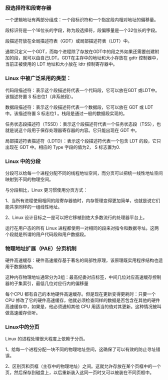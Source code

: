 ### 段选择符和段寄存器

一个逻辑地址有两部分组成：一个段标识符和一个指定段内相对地址的偏移量。

段标识符是一个16位长的字段，称为段选择符，段偏移量是一个32位长的字段。

段描述符放在全局描述符表（GDT）或局部描述符表（LDT）中。

通常只定义一个GDT，而每个进程除了存放在GDT中的段之外如果还需要创建附加的段，就可以由自己LDT。GDT在主存中的地址和大小存放在 gdtr 控制器中，当前正被使用的 LDT 地址和大小放在 ldtr 控制寄存器中。

### Linux 中被广泛采用的类型：

代码段描述符：表示这个段描述符代表一个代码段，它可以放在GDT 或LDT中。该描述符置 S 标志位1（非系统段）。

数据段描述符：表示这个段描述符代表一个数据段，它可以放在 GDT 或 LDT 中。该描述符置 S 标志位1 。栈段是通过一般的数据段实现的。

任务状态段描述符（TSSD）：表示这个段描述符代表一个任务状态段（TSS），也就是说这个段用于保存处理器寄存器的内容。它只能出现在 GDT 中。

局部描述符表描述符（LDTD）：表示这个段描述符代表一个包含 LDT 的段，它只出现在 GDT 中。相应的 Type 字段的值为2， S 标志置为0.

### Linux 中的分段

分段可以给每一个进程分配不同的线程地址空间，而分页可以把统一线性地址空间映射到不同的物理空间。

与分段相比，Linux 更习惯使用分页方式：

1、当所有进程使用相同的段寄存器值时，内存管理变得更加简单，也就是说它们能共享同样的一组线性地址。

2、Linux 设计目标之一是可以把它移植到绝大多数流行的处理器平台上。

运行在用户态的所有 Linux 进程都使用一对相同的段来对指令和数据寻址。这两个段就是所谓的用户代码段和用户数据段。

### 物理地址扩展（PAE）分页机制

硬件高速缓存：硬件高速缓存基于著名的局部性原理，该原理既实用程序结构也适用于数据结构。

这种内存物理地址通常分为3组：最高纪委对应标签，中间几位对应高速缓存控制器的子集索引，最低几位对应行内的偏移量

每个CPU 都有自己的本地硬件高速缓存。但是现在更新变得更耗时：只要一个 CPU 修改了它的硬件高速缓存，他就必须检查同样的数据是否包含在其他的硬件高速缓存中，如果是，他必须通知其他 CPU 用适当的值对其更新。这种情况被叫做高速缓存侦听。

### Linux中的分页

Linux 的进程处理很大程度上依赖于分页。

1、给每一个进程分配一块不同的物理地址空间，这确保了可以有效的防止寻址错误。

2、区别页和页框（主存中的物理地址）之间。这就允许存放在某个页框中的一个页，然后保存到磁盘上，以后重新装入这同一页时又可以被装在不同页框中。



